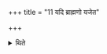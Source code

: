 +++
title = "11 यदि ब्राह्मणो यजेत"

+++

<details><summary>थिते</summary>

यदि ब्राह्मणो यजेत बार्हस्पत्यं मध्ये कृत्वाहुतिमाहुतिं हुत्वा तमभिघारयेत् । यदि राजन्य ऐन्द्रम् । यदि वैश्यो वैश्वदेवम् ११
</details>
